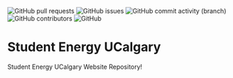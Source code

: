 ![GitHub pull requests](https://img.shields.io/github/issues-pr/studentenergyuofc/seucalgary-website?logo=github) ![GitHub issues](https://img.shields.io/github/issues/studentenergyuofc/seucalgary-website?logo=github) ![GitHub commit activity (branch)](https://img.shields.io/github/commit-activity/t/studentenergyuofc/seucalgary-website?logo=github) ![GitHub contributors](https://img.shields.io/github/contributors/studentenergyuofc/seucalgary-website?logo=github) ![GitHub](https://img.shields.io/github/license/studentenergyuofc/seucalgary-website?logo=github)

# Student Energy UCalgary

Student Energy UCalgary Website Repository!
